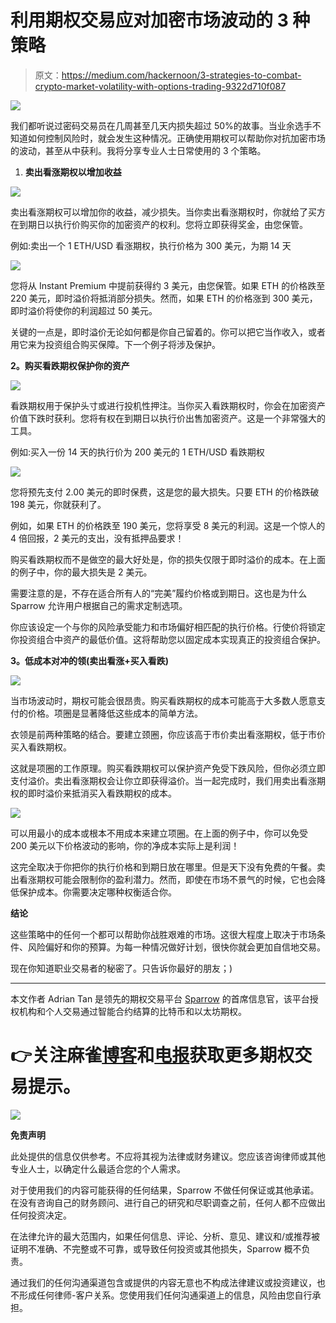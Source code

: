 # 利用期权交易应对加密市场波动的 3 种策略

> 原文：<https://medium.com/hackernoon/3-strategies-to-combat-crypto-market-volatility-with-options-trading-9322d710f087>

![](img/7242cb55abb61c96bd6fee69e985aaf8.png)

我们都听说过密码交易员在几周甚至几天内损失超过 50%的故事。当业余选手不知道如何控制风险时，就会发生这种情况。正确使用期权可以帮助你对抗加密市场的波动，甚至从中获利。我将分享专业人士日常使用的 3 个策略。

1.  **卖出看涨期权以增加收益**

![](img/60aa1970bed402046bc3512ab373066d.png)

卖出看涨期权可以增加你的收益，减少损失。当你卖出看涨期权时，你就给了买方在到期日以执行价购买你的加密资产的权利。您将立即获得奖金，由您保管。

例如:卖出一个 1 ETH/USD 看涨期权，执行价格为 300 美元，为期 14 天

![](img/d7fec63111fd05760ef14d1ac0a13854.png)

您将从 Instant Premium 中提前获得约 3 美元，由您保管。如果 ETH 的价格跌至 220 美元，即时溢价将抵消部分损失。然而，如果 ETH 的价格涨到 300 美元，即时溢价将使你的利润超过 50 美元。

关键的一点是，即时溢价无论如何都是你自己留着的。你可以把它当作收入，或者用它来为投资组合购买保障。下一个例子将涉及保护。

**2。购买看跌期权保护你的资产**

![](img/d012a3ef1469879bfeffb83d7b061573.png)

看跌期权用于保护头寸或进行投机性押注。当你买入看跌期权时，你会在加密资产价值下跌时获利。您将有权在到期日以执行价出售加密资产。这是一个非常强大的工具。

例如:买入一份 14 天的执行价为 200 美元的 1 ETH/USD 看跌期权

![](img/1668638abde0889a69baf14ad7aa921a.png)

您将预先支付 2.00 美元的即时保费，这是您的最大损失。只要 ETH 的价格跌破 198 美元，你就获利了。

例如，如果 ETH 的价格跌至 190 美元，您将享受 8 美元的利润。这是一个惊人的 4 倍回报，2 美元的支出，没有抵押品要求！

购买看跌期权而不是做空的最大好处是，你的损失仅限于即时溢价的成本。在上面的例子中，你的最大损失是 2 美元。

需要注意的是，不存在适合所有人的“完美”履约价格或到期日。这也是为什么 Sparrow 允许用户根据自己的需求定制选项。

你应该设定一个与你的风险承受能力和市场偏好相匹配的执行价格。行使价将锁定你投资组合中资产的最低价值。这将帮助您以固定成本实现真正的投资组合保护。

**3。低成本对冲的领(卖出看涨+买入看跌)**

![](img/0c4cf29fd23e28b4c7abbd3ae6c4a816.png)

当市场波动时，期权可能会很昂贵。购买看跌期权的成本可能高于大多数人愿意支付的价格。项圈是显著降低这些成本的简单方法。

衣领是前两种策略的结合。要建立颈圈，你应该高于市价卖出看涨期权，低于市价买入看跌期权。

这就是项圈的工作原理。购买看跌期权可以保护资产免受下跌风险，但你必须立即支付溢价。卖出看涨期权会让你立即获得溢价。当一起完成时，我们用卖出看涨期权的即时溢价来抵消买入看跌期权的成本。

![](img/d055c94e34d43227e167d170d1ee5c42.png)

可以用最小的成本或根本不用成本来建立项圈。在上面的例子中，你可以免受 200 美元以下价格波动的影响，你的净成本实际上是利润！

这完全取决于你把你的执行价格和到期日放在哪里。但是天下没有免费的午餐。卖出看涨期权可能会限制你的盈利潜力。然而，即使在市场不景气的时候，它也会降低保护成本。你需要决定哪种权衡适合你。

**结论**

这些策略中的任何一个都可以帮助你战胜艰难的市场。这很大程度上取决于市场条件、风险偏好和你的预算。为每一种情况做好计划，很快你就会更加自信地交易。

现在你知道职业交易者的秘密了。只告诉你最好的朋友；)

***

本文作者 Adrian Tan 是领先的期权交易平台 [Sparrow](http://www.sparrowexchange.com/) 的首席信息官，该平台授权机构和个人交易通过智能合约结算的比特币和以太坊期权。

# 👉关注麻雀[博客](https://blog.sparrowexchange.com/)和[电报](https://t.me/SparrowExchange)获取更多期权交易提示。

[![](img/b46e820e52cfefbb0848e262170b095c.png)](http://www.sparrowexchange.com)

**免责声明**

此处提供的信息仅供参考。不应将其视为法律或财务建议。您应该咨询律师或其他专业人士，以确定什么最适合您的个人需求。

对于使用我们的内容可能获得的任何结果，Sparrow 不做任何保证或其他承诺。在没有咨询自己的财务顾问、进行自己的研究和尽职调查之前，任何人都不应做出任何投资决定。

在法律允许的最大范围内，如果任何信息、评论、分析、意见、建议和/或推荐被证明不准确、不完整或不可靠，或导致任何投资或其他损失，Sparrow 概不负责。

通过我们的任何沟通渠道包含或提供的内容无意也不构成法律建议或投资建议，也不形成任何律师-客户关系。您使用我们任何沟通渠道上的信息，风险由您自行承担。